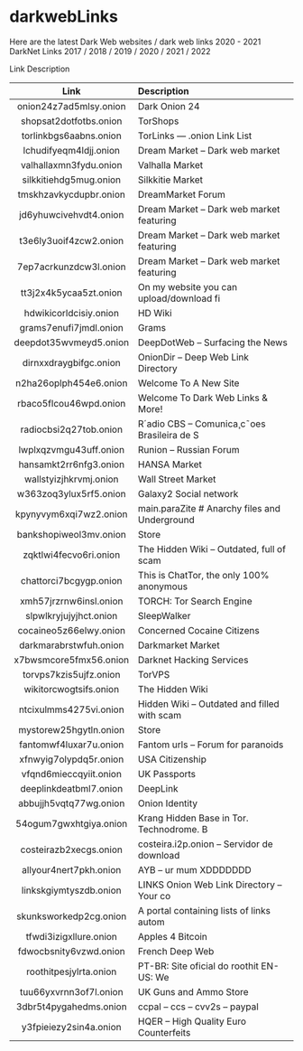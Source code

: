 # darkwebLinks
Here are the latest Dark Web websites / dark web links 2020 - 2021
DarkNet Links 2017 / 2018 / 2019 / 2020 / 2021 / 2022

Link 	Description
  <table>
<thead>
<tr>
<th align="center">Link</th>
<th align="left">Description</th>
</tr>
</thead>
<tbody>
<tr>
<td align="center">onion24z7ad5mlsy.onion</td>
<td align="left">Dark Onion 24</td>
</tr>
<tr>
<td align="center">shopsat2dotfotbs.onion</td>
<td align="left">TorShops</td>
</tr>
<tr>
<td align="center">torlinkbgs6aabns.onion</td>
<td align="left">TorLinks — .onion Link List</td>
</tr>
<tr>
<td align="center">lchudifyeqm4ldjj.onion</td>
<td align="left">Dream Market – Dark web market</td>
</tr>
<tr>
<td align="center">valhallaxmn3fydu.onion</td>
<td align="left">Valhalla Market</td>
</tr>
<tr>
<td align="center">silkkitiehdg5mug.onion</td>
<td align="left">Silkkitie Market</td>
</tr>
<tr>
<td align="center">tmskhzavkycdupbr.onion</td>
<td align="left">DreamMarket Forum</td>
</tr>
<tr>
<td align="center">jd6yhuwcivehvdt4.onion</td>
<td align="left">Dream Market – Dark web market featuring</td>
</tr>
<tr>
<td align="center">t3e6ly3uoif4zcw2.onion</td>
<td align="left">Dream Market – Dark web market featuring</td>
</tr>
<tr>
<td align="center">7ep7acrkunzdcw3l.onion</td>
<td align="left">Dream Market – Dark web market featuring</td>
</tr>
<tr>
<td align="center">tt3j2x4k5ycaa5zt.onion</td>
<td align="left">On my website you can upload/download fi</td>
</tr>
<tr>
<td align="center">hdwikicorldcisiy.onion</td>
<td align="left">HD Wiki</td>
</tr>
<tr>
<td align="center">grams7enufi7jmdl.onion</td>
<td align="left">Grams</td>
</tr>
<tr>
<td align="center">deepdot35wvmeyd5.onion</td>
<td align="left">DeepDotWeb – Surfacing the News</td>
</tr>
<tr>
<td align="center">dirnxxdraygbifgc.onion</td>
<td align="left">OnionDir – Deep Web Link Directory</td>
</tr>
<tr>
<td align="center">n2ha26oplph454e6.onion</td>
<td align="left">Welcome To A New Site</td>
</tr>
<tr>
<td align="center">rbaco5flcou46wpd.onion</td>
<td align="left">Welcome To Dark Web Links &amp; More!</td>
</tr>
<tr>
<td align="center">radiocbsi2q27tob.onion</td>
<td align="left">R´adio CBS – Comunica¸c˜oes Brasileira de S</td>
</tr>
<tr>
<td align="center">lwplxqzvmgu43uff.onion</td>
<td align="left">Runion – Russian Forum</td>
</tr>
<tr>
<td align="center">hansamkt2rr6nfg3.onion</td>
<td align="left">HANSA Market</td>
</tr>
<tr>
<td align="center">wallstyizjhkrvmj.onion</td>
<td align="left">Wall Street Market</td>
</tr>
<tr>
<td align="center">w363zoq3ylux5rf5.onion</td>
<td align="left">Galaxy2 Social network</td>
</tr>
<tr>
<td align="center">kpynyvym6xqi7wz2.onion</td>
<td align="left">main.paraZite # Anarchy files and Underground</td>
</tr>
<tr>
<td align="center">bankshopiweol3mv.onion</td>
<td align="left">Store</td>
</tr>
<tr>
<td align="center">zqktlwi4fecvo6ri.onion</td>
<td align="left">The Hidden Wiki – Outdated, full of scam</td>
</tr>
<tr>
<td align="center">chattorci7bcgygp.onion</td>
<td align="left">This is ChatTor, the only 100% anonymous</td>
</tr>
<tr>
<td align="center">xmh57jrzrnw6insl.onion</td>
<td align="left">TORCH: Tor Search Engine</td>
</tr>
<tr>
<td align="center">slpwlkryjujyjhct.onion</td>
<td align="left">SleepWalker</td>
</tr>
<tr>
<td align="center">cocaineo5z66elwy.onion</td>
<td align="left">Concerned Cocaine Citizens</td>
</tr>
<tr>
<td align="center">darkmarabrstwfuh.onion</td>
<td align="left">Darkmarket Market</td>
</tr>
<tr>
<td align="center">x7bwsmcore5fmx56.onion</td>
<td align="left">Darknet Hacking Services</td>
</tr>
<tr>
<td align="center">torvps7kzis5ujfz.onion</td>
<td align="left">TorVPS</td>
</tr>
<tr>
<td align="center">wikitorcwogtsifs.onion</td>
<td align="left">The Hidden Wiki</td>
</tr>
<tr>
<td align="center">ntcixulmms4275vi.onion</td>
<td align="left">Hidden Wiki – Outdated and filled with scam</td>
</tr>
<tr>
<td align="center">mystorew25hgytln.onion</td>
<td align="left">Store</td>
</tr>
<tr>
<td align="center">fantomwf4luxar7u.onion</td>
<td align="left">Fantom urls – Forum for paranoids</td>
</tr>
<tr>
<td align="center">xfnwyig7olypdq5r.onion</td>
<td align="left">USA Citizenship</td>
</tr>
<tr>
<td align="center">vfqnd6mieccqyiit.onion</td>
<td align="left">UK Passports</td>
</tr>
<tr>
<td align="center">deeplinkdeatbml7.onion</td>
<td align="left">DeepLink</td>
</tr>
<tr>
<td align="center">abbujjh5vqtq77wg.onion</td>
<td align="left">Onion Identity</td>
</tr>
<tr>
<td align="center">54ogum7gwxhtgiya.onion</td>
<td align="left">Krang Hidden Base in Tor. Technodrome. B</td>
</tr>
<tr>
<td align="center">costeirazb2xecgs.onion</td>
<td align="left">costeira.i2p.onion – Servidor de download</td>
</tr>
<tr>
<td align="center">allyour4nert7pkh.onion</td>
<td align="left">AYB – ur mum XDDDDDDD</td>
</tr>
<tr>
<td align="center">linkskgiymtyszdb.onion</td>
<td align="left">LINKS Onion Web Link Directory – Your co</td>
</tr>
<tr>
<td align="center">skunksworkedp2cg.onion</td>
<td align="left">A portal containing lists of links autom</td>
</tr>
<tr>
<td align="center">tfwdi3izigxllure.onion</td>
<td align="left">Apples 4 Bitcoin</td>
</tr>
<tr>
<td align="center">fdwocbsnity6vzwd.onion</td>
<td align="left">French Deep Web</td>
</tr>
<tr>
<td align="center">roothitpesjylrta.onion</td>
<td align="left">PT-BR: Site oficial do roothit EN-US: We</td>
</tr>
<tr>
<td align="center">tuu66yxvrnn3of7l.onion</td>
<td align="left">UK Guns and Ammo Store</td>
</tr>
<tr>
<td align="center">3dbr5t4pygahedms.onion</td>
<td align="left">ccpal – ccs – cvv2s – paypal</td>
</tr>
<tr>
<td align="center">y3fpieiezy2sin4a.onion</td>
<td align="left">HQER – High Quality Euro Counterfeits</td>
</tr>
</tbody>
</table>

